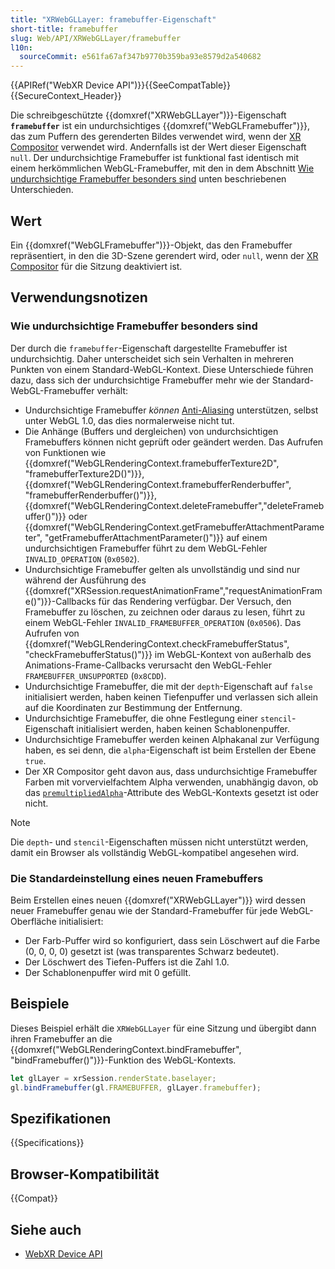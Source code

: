```yaml
---
title: "XRWebGLLayer: framebuffer-Eigenschaft"
short-title: framebuffer
slug: Web/API/XRWebGLLayer/framebuffer
l10n:
  sourceCommit: e561fa67af347b9770b359ba93e8579d2a540682
---
```


{{APIRef("WebXR Device API")}}{{SeeCompatTable}}{{SecureContext_Header}}

Die schreibgeschützte {{domxref("XRWebGLLayer")}}-Eigenschaft
**`framebuffer`** ist ein undurchsichtiges {{domxref("WebGLFramebuffer")}}, das zum Puffern des gerenderten Bildes verwendet wird, wenn der [XR Compositor](/de/docs/Web/API/WebXR_Device_API/Fundamentals#the_webxr_compositor) verwendet wird. Andernfalls ist der Wert dieser Eigenschaft `null`. Der undurchsichtige Framebuffer ist funktional fast identisch mit einem herkömmlichen WebGL-Framebuffer, mit den in dem Abschnitt [Wie undurchsichtige Framebuffer besonders sind](#wie_undurchsichtige_framebuffer_besonders_sind) unten beschriebenen Unterschieden.

## Wert

Ein {{domxref("WebGLFramebuffer")}}-Objekt, das den Framebuffer repräsentiert, in den die 3D-Szene gerendert wird, oder `null`, wenn der [XR Compositor](/de/docs/Web/API/WebXR_Device_API/Fundamentals#the_webxr_compositor) für die Sitzung deaktiviert ist.

## Verwendungsnotizen

### Wie undurchsichtige Framebuffer besonders sind

Der durch die `framebuffer`-Eigenschaft dargestellte Framebuffer ist undurchsichtig. Daher unterscheidet sich sein Verhalten in mehreren Punkten von einem Standard-WebGL-Kontext. Diese Unterschiede führen dazu, dass sich der undurchsichtige Framebuffer mehr wie der Standard-WebGL-Framebuffer verhält:

- Undurchsichtige Framebuffer _können_ [Anti-Aliasing](/de/docs/Web/API/XRWebGLLayer/antialias) unterstützen, selbst unter WebGL 1.0, das dies normalerweise nicht tut.
- Die Anhänge (Buffers und dergleichen) von undurchsichtigen Framebuffers können nicht geprüft oder geändert werden. Das Aufrufen von Funktionen wie {{domxref("WebGLRenderingContext.framebufferTexture2D", "framebufferTexture2D()")}}, {{domxref("WebGLRenderingContext.framebufferRenderbuffer", "framebufferRenderbuffer()")}}, {{domxref("WebGLRenderingContext.deleteFramebuffer","deleteFramebuffer()")}} oder {{domxref("WebGLRenderingContext.getFramebufferAttachmentParameter", "getFramebufferAttachmentParameter()")}} auf einem undurchsichtigen Framebuffer führt zu dem WebGL-Fehler `INVALID_OPERATION` (`0x0502`).
- Undurchsichtige Framebuffer gelten als unvollständig und sind nur während der Ausführung des {{domxref("XRSession.requestAnimationFrame","requestAnimationFrame()")}}-Callbacks für das Rendering verfügbar. Der Versuch, den Framebuffer zu löschen, zu zeichnen oder daraus zu lesen, führt zu einem WebGL-Fehler `INVALID_FRAMEBUFFER_OPERATION` (`0x0506`). Das Aufrufen von {{domxref("WebGLRenderingContext.checkFramebufferStatus", "checkFramebufferStatus()")}} im WebGL-Kontext von außerhalb des Animations-Frame-Callbacks verursacht den WebGL-Fehler `FRAMEBUFFER_UNSUPPORTED` (`0x8CDD`).
- Undurchsichtige Framebuffer, die mit der `depth`-Eigenschaft auf `false` initialisiert werden, haben keinen Tiefenpuffer und verlassen sich allein auf die Koordinaten zur Bestimmung der Entfernung.
- Undurchsichtige Framebuffer, die ohne Festlegung einer `stencil`-Eigenschaft initialisiert werden, haben keinen Schablonenpuffer.
- Undurchsichtige Framebuffer werden keinen Alphakanal zur Verfügung haben, es sei denn, die `alpha`-Eigenschaft ist beim Erstellen der Ebene `true`.
- Der XR Compositor geht davon aus, dass undurchsichtige Framebuffer Farben mit vorvervielfachtem Alpha verwenden, unabhängig davon, ob das [`premultipliedAlpha`](/de/docs/Web/API/HTMLCanvasElement/getContext#premultipliedalpha)-Attribute des WebGL-Kontexts gesetzt ist oder nicht.

> [!NOTE]
> Die `depth`- und `stencil`-Eigenschaften müssen nicht unterstützt werden, damit ein Browser als vollständig WebGL-kompatibel angesehen wird.

### Die Standardeinstellung eines neuen Framebuffers

Beim Erstellen eines neuen {{domxref("XRWebGLLayer")}} wird dessen neuer Framebuffer genau wie der Standard-Framebuffer für jede WebGL-Oberfläche initialisiert:

- Der Farb-Puffer wird so konfiguriert, dass sein Löschwert auf die Farbe (0, 0, 0, 0) gesetzt ist (was transparentes Schwarz bedeutet).
- Der Löschwert des Tiefen-Puffers ist die Zahl 1.0.
- Der Schablonenpuffer wird mit 0 gefüllt.

## Beispiele

Dieses Beispiel erhält die `XRWebGLLayer` für eine Sitzung und übergibt dann ihren Framebuffer an die {{domxref("WebGLRenderingContext.bindFramebuffer", "bindFramebuffer()")}}-Funktion des WebGL-Kontexts.

```js
let glLayer = xrSession.renderState.baselayer;
gl.bindFramebuffer(gl.FRAMEBUFFER, glLayer.framebuffer);
```

## Spezifikationen

{{Specifications}}

## Browser-Kompatibilität

{{Compat}}

## Siehe auch

- [WebXR Device API](/de/docs/Web/API/WebXR_Device_API)
